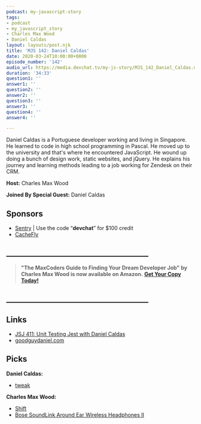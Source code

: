 ```yaml
---
podcast: my-javascript-story
tags:
- podcast
- my_javascript_story
- Charles Max Wood
- Daniel Caldas
layout: layouts/post.njk
title: 'MJS 142: Daniel Caldas'
date: 2020-03-24T10:00:00+0000
episode_number: '142'
audio_url: https://media.devchat.tv/my-js-story/MJS_142_Daniel_Caldas.mp3
duration: '34:33'
question1: ''
answer1: ''
question2: ''
answer2: ''
question3: ''
answer3: ''
question4: ''
answer4: ''

---
```

Daniel Caldas is a Portuguese developer working and living in Singapore. He learned to code in high school programming in Pascal. He moved up to the university and that's where he encountered JavaScript. He wound up doing a bunch of design work, static websites, and jQuery. He explains his journey and learning methods leading to a job working for Zendesk on their CRM.

**Host:** Charles Max Wood

**Joined By Special Guest:** Daniel Caldas

## Sponsors

* [Sentry](http://sentry.io/) | Use the code “**devchat**” for $100 credit
* [CacheFly](https://www.cachefly.com/)

## **______________________________________**

> **"The MaxCoders Guide to Finding Your Dream Developer Job" by Charles Max Wood is now available on Amazon.** [**Get Your Copy Today!**](https://www.amazon.com/gp/product/B081MBL5C9/ref=as_li_ss_tl?ie=UTF8&linkCode=sl1&tag=devchattv-20&linkId=9d61363241636e2546ef46abba198746&language=en_US)

## **______________________________________**

## Links

* [JSJ 411: Unit Testing Jest with Daniel Caldas](https://devchat.tv/js-jabber/jsj-411-unit-testing-jest-with-daniel-caldas/)
* [goodguydaniel.com](https://goodguydaniel.com/)

## Picks

**Daniel Caldas:**

* [tweak](https://tweak-extension.com/)

**Charles Max Wood:**

* [Shift](https://tryshift.com/referral/e/bc35/charles.max.wood/)
* [Bose SoundLink Around Ear Wireless Headphones II ](https://amzn.to/2SzWlKI)